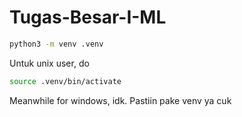 # Tugas-Besar-I-ML

```bash
python3 -m venv .venv
```

<p>Untuk unix user, do</p>

```bash
source .venv/bin/activate
```

<p>Meanwhile for windows, idk. Pastiin pake venv ya cuk
